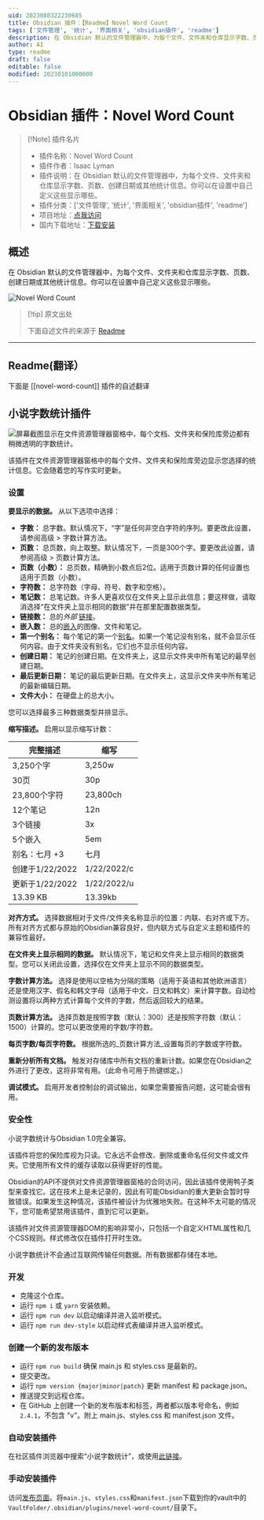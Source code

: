 ```yaml
---
uid: 2023080322230685
title: Obsidian 插件：【Readme】Novel Word Count
tags: ['文件管理', '统计', '界面相关', 'obsidian插件', 'readme']
description: 在 Obsidian 默认的文件管理器中，为每个文件、文件夹和仓库显示字数、页数、创建日期或其他统计信息。你可以在设置中自己定义这些显示哪些。
author: AI
type: readme
draft: false
editable: false
modified: 20230101000000
---
```


# Obsidian 插件：Novel Word Count

> [!Note] 插件名片
> - 插件名称：Novel Word Count
> - 插件作者：Isaac Lyman
> - 插件说明：在 Obsidian 默认的文件管理器中，为每个文件、文件夹和仓库显示字数、页数、创建日期或其他统计信息。你可以在设置中自己定义这些显示哪些。
> - 插件分类：['文件管理', '统计', '界面相关', 'obsidian插件', 'readme']
> - 项目地址：[点我访问](https://github.com/isaaclyman/novel-word-count-obsidian)
> - 国内下载地址：[下载安装](https://pkmer.cn/products/plugin/pluginMarket/?novel-word-count)

## 概述

在 Obsidian 默认的文件管理器中，为每个文件、文件夹和仓库显示字数、页数、创建日期或其他统计信息。你可以在设置中自己定义这些显示哪些。

![Novel Word Count](https://cdn.pkmer.cn/covers/novel-word-count.png!pkmer)

> [!tip] 原文出处
> 
>下面自述文件的来源于 [Readme](https://ghproxy.net/https://raw.githubusercontent.com/isaaclyman/novel-word-count-obsidian/master/README.md)
> 

---

## Readme(翻译）

下面是 [[novel-word-count]] 插件的自述翻译


## 小说字数统计插件

![屏幕截图显示在文件资源管理器窗格中，每个文档、文件夹和保险库旁边都有稍微透明的字数统计。](readme-screenshot-2.png)

该插件在文件资源管理器窗格中的每个文件、文件夹和保险库旁边显示您选择的统计信息。它会随着您的写作实时更新。

### 设置

**要显示的数据。** 从以下选项中选择：

- **字数：** 总字数。默认情况下，“字”是任何非空白字符的序列。要更改此设置，请参阅高级 > 字数计算方法。
- **页数：** 总页数，向上取整。默认情况下，一页是300个字。要更改此设置，请参阅高级 > 页数计算方法。
- **页数（小数）：** 总页数，精确到小数点后2位。适用于页数计算的任何设置也适用于页数（小数）。
- **字符数：** 总字符数（字母、符号、数字和空格）。
- **笔记数：** 总笔记数。许多人更喜欢仅在文件夹上显示此信息；要这样做，请取消选择“在文件夹上显示相同的数据”并在那里配置数据类型。
- **链接数：** 总的*外部* [链接](https://help.obsidian.md/Getting+started/Link+notes)。
- **嵌入数：** 总的[嵌入](https://help.obsidian.md/Linking+notes+and+files/Embedding+files)的图像、文件和笔记。
- **第一个别名：** 每个笔记的第一个[别名](https://help.obsidian.md/Linking+notes+and+files/Aliases)。如果一个笔记没有别名，就不会显示任何内容。由于文件夹没有别名，它们也不显示任何内容。
- **创建日期：** 笔记的创建日期。在文件夹上，这显示文件夹中所有笔记的最早创建日期。
- **最后更新日期：** 笔记的最后更新日期。在文件夹上，这显示文件夹中所有笔记的最新编辑日期。
- **文件大小：** 在硬盘上的总大小。

您可以选择最多三种数据类型并排显示。

**缩写描述。** 启用以显示缩写计数：

| 完整描述 | 缩写 |
| ---------------- | ----------- |
| 3,250个字 | 3,250w |
| 30页 | 30p |
| 23,800个字符 | 23,800ch |
| 12个笔记 | 12n |
| 3个链接 | 3x |
| 5个嵌入 | 5em |
| 别名：七月 +3 | 七月 |
| 创建于1/22/2022 | 1/22/2022/c |
| 更新于1/22/2022 | 1/22/2022/u |
| 13.39 KB | 13.39kb |

**对齐方式。** 选择数据相对于文件/文件夹名称显示的位置：内联、右对齐或下方。所有对齐方式都与原始的Obsidian兼容良好，但内联方式与自定义主题和插件的兼容性最好。

**在文件夹上显示相同的数据。** 默认情况下，笔记和文件夹上显示相同的数据类型。您可以关闭此设置，选择仅在文件夹上显示不同的数据类型。

**字数计算方法。** 选择是使用以空格为分隔的策略（适用于英语和其他欧洲语言）还是使用汉字、假名和韩文字母（适用于中文、日文和韩文）来计算字数。自动检测设置将以两种方式计算每个文件的字数，然后返回较大的结果。

**页数计算方法。** 选择页数是按照字数（默认：300）还是按照字符数（默认：1500）计算的。您可以更改使用的字数/字符数。

**每页字数/每页字符数。** 根据所选的_页数计算方法_设置每页的字数或字符数。

**重新分析所有文档。** 触发对存储库中所有文档的重新计数。如果您在Obsidian之外进行了更改，这将非常有用。（此命令可用于热键绑定。）

**调试模式。** 启用开发者控制台的调试输出，如果您需要报告问题，这可能会很有用。

### 安全性

小说字数统计与Obsidian 1.0完全兼容。

该插件将您的保险库视为只读。它永远不会修改、删除或重命名任何文件或文件夹。它使用所有文件的缓存读取以获得更好的性能。

Obsidian的API不提供对文件资源管理器窗格的合同访问，因此该插件使用鸭子类型来查找它。这在技术上是未记录的，因此有可能Obsidian的重大更新会暂时导致错误。如果发生这种情况，该插件被设计为优雅地失败。在这种不太可能的情况下，您可能希望禁用该插件，直到它可以更新。

该插件对文件资源管理器DOM的影响非常小，只包括一个自定义HTML属性和几个CSS规则。样式修改仅在插件打开时生效。

小说字数统计不会通过互联网传输任何数据。所有数据都存储在本地。

### 开发

- 克隆这个仓库。
- 运行 `npm i` 或 `yarn` 安装依赖。
- 运行 `npm run dev` 以启动编译并进入监听模式。
- 运行 `npm run dev-style` 以启动样式表编译并进入监听模式。

### 创建一个新的发布版本

- 运行 `npm run build` 确保 main.js 和 styles.css 是最新的。
- 提交更改。
- 运行 `npm version {major|minor|patch}` 更新 manifest 和 package.json。
- 推送提交到远程仓库。
- 在 GitHub 上创建一个新的发布版本和标签，两者都以版本号命名，例如 `2.4.1`，不包含 "v"。附上 main.js、styles.css 和 manifest.json 文件。

### 自动安装插件

在社区插件浏览器中搜索“小说字数统计”，或使用[此链接](https://obsidian.md/plugins?id=novel-word-count)。

### 手动安装插件

访问[发布页面](https://github.com/isaaclyman/novel-word-count-obsidian/releases)。将`main.js`、`styles.css`和`manifest.json`下载到你的vault中的`VaultFolder/.obsidian/plugins/novel-word-count/`目录下。



